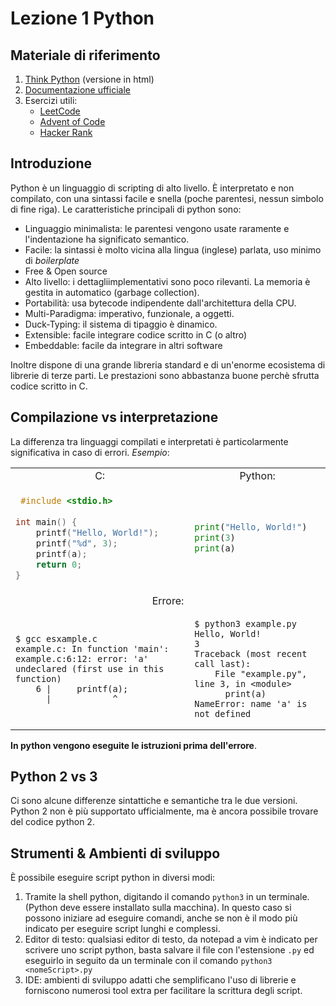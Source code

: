 # Lezione 1 Python

## Materiale di riferimento
1. [Think Python](https://greenteapress.com/thinkpython/html/index.html) (versione in html)
2. [Documentazione ufficiale](https://docs.python.org/3.10/download.html) 
3. Esercizi utili:
   +   [LeetCode](https://leetcode.com/)
   +   [Advent of Code](https://adventofcode.com/)
   +   [Hacker Rank](https://www.hackerrank.com)

## Introduzione
Python è un linguaggio di scripting di alto livello. È interpretato e non compilato, con una sintassi facile e snella (poche parentesi, nessun simbolo di fine riga). Le caratteristiche principali di python sono: <br>
- Linguaggio minimalista: le parentesi vengono usate raramente e l'indentazione ha significato semantico.
- Facile: la sintassi è molto vicina alla lingua (inglese) parlata, uso minimo di *boilerplate*
- Free & Open source
- Alto livello: i dettagliimplementativi sono poco rilevanti. La memoria è gestita in automatico (garbage collection).
- Portabilità: usa bytecode indipendente dall'architettura della CPU.
- Multi-Paradigma: imperativo, funzionale, a oggetti.
- Duck-Typing: il sistema di tipaggio è dinamico.
- Extensible: facile integrare codice scritto in C (o altro)
- Embeddable: facile da integrare in altri software

Inoltre dispone di una grande libreria standard e di un'enorme ecosistema di librerie di terze parti. Le prestazioni sono abbastanza buone perchè sfrutta codice scritto in C.

## Compilazione vs interpretazione
La differenza tra linguaggi compilati e interpretati è particolarmente significativa in caso di errori.
*Esempio*:
<center>
<table>
<tr>
<td style="text-align: center;">C:</td>
<td style="text-align: center;">Python:</td>
</tr>
<tr>
<td>

```C
 #include <stdio.h>
    
int main() {
    printf("Hello, World!");
    printf("%d", 3);
    printf(a);
    return 0;
}
```
</td>
<td>

```Python
print("Hello, World!")
print(3)
print(a)
```
</td>
</tr>
<tr>
<td style="text-align: center;" colspan="2">Errore:</td>
</tr>
<tr>
<td>

```
$ gcc esxample.c
example.c: In function 'main':
example.c:6:12: error: 'a' undeclared (first use in this function)
    6 |     printf(a);
      |            ^  
```
</td>
<td>

```
$ python3 example.py
Hello, World!
3
Traceback (most recent call last):
    File "example.py", line 3, in <module>
      print(a)
NameError: name 'a' is not defined
```
</td>
</tr>
</table>
</center>

**In python vengono eseguite le istruzioni prima dell'errore**.

## Python 2 vs 3
Ci sono alcune differenze sintattiche e semantiche tra le due versioni. Python 2 non è più supportato ufficialmente, ma è ancora possibile trovare del codice python 2.

## Strumenti & Ambienti di sviluppo
È possibile eseguire script python in diversi modi:
1. Tramite la shell python, digitando il comando `python3` in un terminale. (Python deve essere installato sulla macchina). In questo caso si possono iniziare ad eseguire comandi, anche se non è il modo più indicato per eseguire script lunghi e complessi.
2. Editor di testo: qualsiasi editor di testo, da notepad a vim è indicato per scrivere uno script python, basta salvare il file con l'estensione `.py` ed eseguirlo in seguito da un terminale con il comando `python3 <nomeScript>.py`
3. IDE: ambienti di sviluppo adatti che semplificano l'uso di librerie e forniscono numerosi tool extra per facilitare la scrittura degli script.


